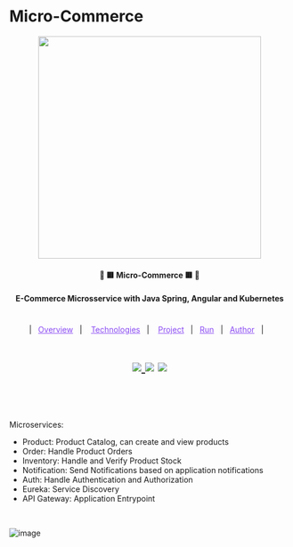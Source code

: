 # Micro-Commerce


<p align="center"> 
  <a href="https://fullcycle.com.br/" target="_blank">
    <img width="400px" src="https://cdn.jsdelivr.net/gh/devicons/devicon@latest/icons/java/java-original-wordmark.svg"/>
  </a> 
</p>

<h4 align="center" >🚀 🟥 Micro-Commerce 🟥 🚀</h4>

<h4 align="center">
  E-Commerce Microsservice with Java Spring, Angular and Kubernetes
</h4>

#

<p align="center">
  |&nbsp;&nbsp;
  <a style="color: #8a4af3;" href="#project">Overview</a>&nbsp;&nbsp;&nbsp;|&nbsp;&nbsp;&nbsp;
  <a style="color: #8a4af3;" href="#techs">Technologies</a>&nbsp;&nbsp;&nbsp;|&nbsp;&nbsp;&nbsp;
  <a style="color: #8a4af3;" href="#app">Project</a>&nbsp;&nbsp;&nbsp;|&nbsp;&nbsp;
  <a style="color: #8a4af3;" href="#run-project">Run</a>&nbsp;&nbsp;&nbsp;|&nbsp;&nbsp;
  <a style="color: #8a4af3;" href="#author">Author</a>&nbsp;&nbsp;&nbsp;|&nbsp;&nbsp;&nbsp;
</p>

#

<h1 align="center">
  
  <a href="https://github.com/Samuel-Ricardo">
    <img src="https://img.shields.io/static/v1?label=&message=Samuel%20Ricardo&color=black&style=for-the-badge&logo=GITHUB"/>
  </a>

  <a herf="https://www.instagram.com/samuel_ricardo.ex/">
    <img src='https://img.shields.io/static/v1?label=&message=Samuel.ex&color=black&style=for-the-badge&logo=instagram'/> 
  </a>

  <a herf='https://www.linkedin.com/in/samuel-ricardo/'>
    <img src='https://img.shields.io/static/v1?label=&message=Samuel%20Ricardo&color=black&style=for-the-badge&logo=LinkedIn'/> 
  </a>

</h1>

<br>

<p id="project"/>

<br>

Microservices:

- Product: Product Catalog, can create and view products
- Order: Handle Product Orders
- Inventory: Handle and Verify Product Stock
- Notification: Send Notifications based on application notifications
- Auth: Handle Authentication and Authorization
- Eureka: Service Discovery
- API Gateway: Application Entrypoint

<br>

![image](https://github.com/user-attachments/assets/c1a527cd-ecc3-492d-9882-c35dbd379d4f)




  




